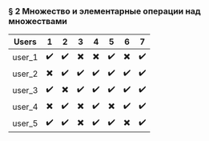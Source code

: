 ### § 2 Множество и элементарные операции над множествами
| Users  | 1                  | 2                  | 3                  | 4                  | 5                  | 6                  | 7                  |
| :----: | :----------------: | :----------------: | :----------------: | :----------------: | :----------------: | :----------------: | :----------------: |
| user_1 | :heavy_check_mark: | :heavy_check_mark: | :heavy_multiplication_x: | :heavy_multiplication_x: | :heavy_check_mark: | :heavy_multiplication_x: | :heavy_check_mark: |
| user_2 | :heavy_multiplication_x: | :heavy_check_mark: | :heavy_check_mark: | :heavy_check_mark: | :heavy_check_mark: | :heavy_check_mark: | :heavy_check_mark: |
| user_3 | :heavy_check_mark: | :heavy_multiplication_x: | :heavy_check_mark: | :heavy_check_mark: | :heavy_check_mark: | :heavy_check_mark: | :heavy_check_mark: |
| user_4 | :heavy_multiplication_x: | :heavy_check_mark: | :heavy_multiplication_x: | :heavy_check_mark: | :heavy_multiplication_x: | :heavy_check_mark: | :heavy_check_mark: |
| user_5 | :heavy_check_mark: | :heavy_check_mark: | :heavy_multiplication_x: | :heavy_check_mark: | :heavy_check_mark: | :heavy_multiplication_x: | :heavy_check_mark: || 1 |:heavy_check_mark:|

